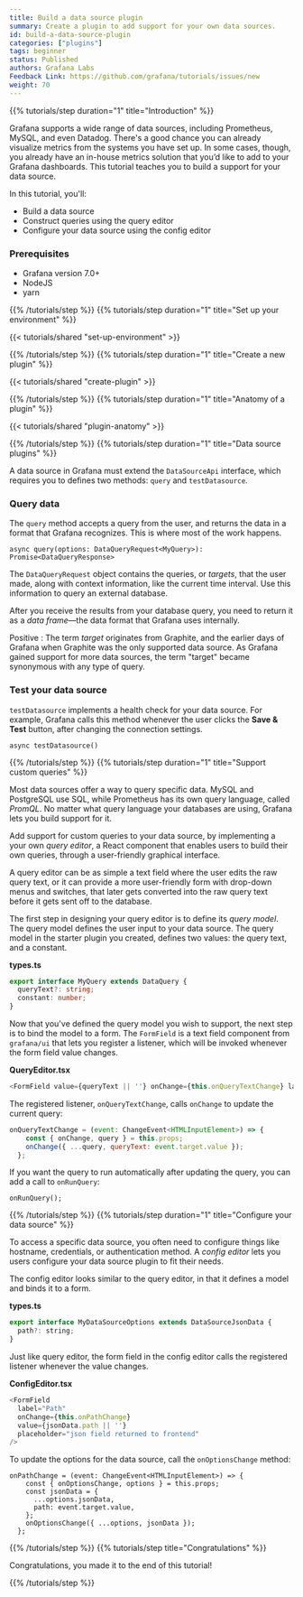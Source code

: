 ```yaml
---
title: Build a data source plugin
summary: Create a plugin to add support for your own data sources.
id: build-a-data-source-plugin
categories: ["plugins"]
tags: beginner
status: Published
authors: Grafana Labs
Feedback Link: https://github.com/grafana/tutorials/issues/new
weight: 70
---
```


{{% tutorials/step duration="1" title="Introduction" %}}

Grafana supports a wide range of data sources, including Prometheus, MySQL, and even Datadog. There's a good chance you can already visualize metrics from the systems you have set up. In some cases, though, you already have an in-house metrics solution that you’d like to add to your Grafana dashboards. This tutorial teaches you to build a support for your data source.

In this tutorial, you'll:

- Build a data source
- Construct queries using the query editor
- Configure your data source using the config editor

### Prerequisites

- Grafana version 7.0+
- NodeJS
- yarn

{{% /tutorials/step %}}
{{% tutorials/step duration="1" title="Set up your environment" %}}

{{< tutorials/shared "set-up-environment" >}}

{{% /tutorials/step %}}
{{% tutorials/step duration="1" title="Create a new plugin" %}}

{{< tutorials/shared "create-plugin" >}}

{{% /tutorials/step %}}
{{% tutorials/step duration="1" title="Anatomy of a plugin" %}}

{{< tutorials/shared "plugin-anatomy" >}}

{{% /tutorials/step %}}
{{% tutorials/step duration="1" title="Data source plugins" %}}

A data source in Grafana must extend the `DataSourceApi` interface, which requires you to defines two methods: `query` and `testDatasource`.

### Query data

The `query` method accepts a query from the user, and returns the data in a format that Grafana recognizes. This is where most of the work happens.

```
async query(options: DataQueryRequest<MyQuery>): Promise<DataQueryResponse>
```

The `DataQueryRequest` object contains the queries, or _targets_, that the user made, along with context information, like the current time interval. Use this information to query an external database.

After you receive the results from your database query, you need to return it as a _data frame_—the data format that Grafana uses internally.

Positive
: The term _target_ originates from Graphite, and the earlier days of Grafana when Graphite was the only supported data source. As Grafana gained support for more data sources, the term "target" became synonymous with any type of query.

### Test your data source

`testDatasource` implements a health check for your data source. For example, Grafana calls this method whenever the user clicks the **Save & Test** button, after changing the connection settings.

```
async testDatasource()
```

{{% /tutorials/step %}}
{{% tutorials/step duration="1" title="Support custom queries" %}}

Most data sources offer a way to query specific data. MySQL and PostgreSQL use SQL, while Prometheus has its own query language, called _PromQL_. No matter what query language your databases are using, Grafana lets you build support for it.

Add support for custom queries to your data source, by implementing a your own _query editor_, a React component that enables users to build their own queries, through a user-friendly graphical interface.

A query editor can be as simple a text field where the user edits the raw query text, or it can provide a more user-friendly form with drop-down menus and switches, that later gets converted into the raw query text before it gets sent off to the database.

The first step in designing your query editor is to define its _query model_. The query model defines the user input to your data source. The query model in the starter plugin you created, defines two values: the query text, and a constant.

**types.ts**

```ts
export interface MyQuery extends DataQuery {
  queryText?: string;
  constant: number;
}
```

Now that you've defined the query model you wish to support, the next step is to bind the model to a form. The `FormField` is a text field component from `grafana/ui` that lets you register a listener, which will be invoked whenever the form field value changes.

**QueryEditor.tsx**

```js
<FormField value={queryText || ''} onChange={this.onQueryTextChange} label="Query Text"></FormField>
```

The registered listener, `onQueryTextChange`, calls `onChange` to update the current query:

```js
onQueryTextChange = (event: ChangeEvent<HTMLInputElement>) => {
    const { onChange, query } = this.props;
    onChange({ ...query, queryText: event.target.value });
  };
```

If you want the query to run automatically after updating the query, you can add a call to `onRunQuery`:

```
onRunQuery();
```

{{% /tutorials/step %}}
{{% tutorials/step duration="1" title="Configure your data source" %}}

To access a specific data source, you often need to configure things like hostname, credentials, or authentication method. A _config editor_ lets you users configure your data source plugin to fit their needs.

The config editor looks similar to the query editor, in that it defines a model and binds it to a form.

**types.ts**

```js
export interface MyDataSourceOptions extends DataSourceJsonData {
  path?: string;
}
```

Just like query editor, the form field in the config editor calls the registered listener whenever the value changes.

**ConfigEditor.tsx**

```js
<FormField
  label="Path"
  onChange={this.onPathChange}
  value={jsonData.path || ''}
  placeholder="json field returned to frontend"
/>
```

To update the options for the data source, call the `onOptionsChange` method:

```
onPathChange = (event: ChangeEvent<HTMLInputElement>) => {
    const { onOptionsChange, options } = this.props;
    const jsonData = {
      ...options.jsonData,
      path: event.target.value,
    };
    onOptionsChange({ ...options, jsonData });
  };
```

{{% /tutorials/step %}}
{{% tutorials/step title="Congratulations" %}}

Congratulations, you made it to the end of this tutorial!

{{% /tutorials/step %}}
